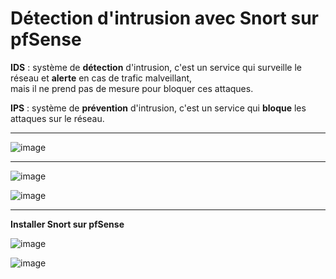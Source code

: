 # Détection d'intrusion avec Snort sur pfSense

**IDS** : système de **détection** d'intrusion, c'est un service qui surveille le réseau et **alerte** en cas de trafic malveillant,   
mais il ne prend pas de mesure pour bloquer ces attaques.   

**IPS** : système de **prévention** d'intrusion, c'est un service qui **bloque** les attaques sur le réseau.   
____

![image](https://github.com/techerbeatrice/detection_intrusion_snort_pfense/assets/138071140/d7a2b981-e707-470a-96be-011fcc49adb3)

___

![image](https://github.com/techerbeatrice/detection_intrusion_snort_pfense/assets/138071140/4683eb49-fa62-49a9-97fc-9102943d9a94)

![image](https://github.com/techerbeatrice/detection_intrusion_snort_pfense/assets/138071140/c5a2c486-196b-42cf-913f-92668a8562a3)

___

**Installer Snort sur pfSense**  

![image](https://github.com/techerbeatrice/detection_intrusion_snort_pfense/assets/138071140/5fe9caf7-17e5-4dc4-8b8b-0bbe676d48cb)

![image](https://github.com/techerbeatrice/detection_intrusion_snort_pfense/assets/138071140/01e69703-6138-4978-b943-eb7328f35425)

